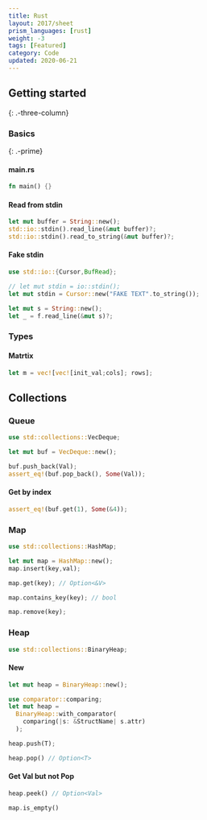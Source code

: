 ```yaml
---
title: Rust
layout: 2017/sheet
prism_languages: [rust]
weight: -3
tags: [Featured]
category: Code
updated: 2020-06-21
---
```


## Getting started
{: .-three-column}

### Basics
{: .-prime}

#### main.rs
```rust
fn main() {}
```
#### Read from stdin
```rust
let mut buffer = String::new();
std::io::stdin().read_line(&mut buffer)?;
std::io::stdin().read_to_string(&mut buffer)?;
```
#### Fake stdin
```rust
use std::io::{Cursor,BufRead};

// let mut stdin = io::stdin();
let mut stdin = Cursor::new("FAKE TEXT".to_string());

let mut s = String::new();
let _ = f.read_line(&mut s)?;
```
### Types
#### Matrtix
```rust
let m = vec![vec![init_val;cols]; rows];
```



## Collections
### Queue
```rust
use std::collections::VecDeque;
```
```rust
let mut buf = VecDeque::new();
```
```rust
buf.push_back(Val);
assert_eq!(buf.pop_back(), Some(Val));
```
#### Get by index
```rust
assert_eq!(buf.get(1), Some(&4));
````

### Map
```rust
use std::collections::HashMap;
```
```rust
let mut map = HashMap::new();
map.insert(key,val);
```
```rust
map.get(key); // Option<&V>
```
```rust
map.contains_key(key); // bool
```
```rust
map.remove(key);
```

### Heap
```rust
use std::collections::BinaryHeap;
```
#### New
```rust
let mut heap = BinaryHeap::new();
```
```rust
use comparator::comparing;
let mut heap = 
  BinaryHeap::with_comparator(
    comparing(|s: &StructName| s.attr)
  );
```
```rust
heap.push(T);
```
```rust
heap.pop() // Option<T>
```
#### Get Val but not Pop
```rust
heap.peek() // Option<Val>
```
```rust
map.is_empty()
```

